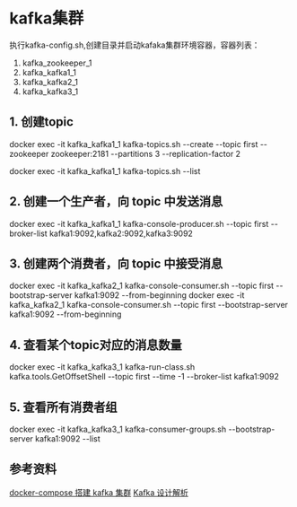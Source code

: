 # kafka集群

执行kafka-config.sh,创建目录并启动kafaka集群环境容器，容器列表：

1. kafka_zookeeper_1
2. kafka_kafka1_1
3. kafka_kafka2_1
4. kafka_kafka3_1

## 1. 创建topic

docker exec -it kafka_kafka1_1 kafka-topics.sh --create --topic first --zookeeper zookeeper:2181 --partitions 3 --replication-factor 2

docker exec -it kafka_kafka1_1 kafka-topics.sh --list

## 2. 创建一个生产者，向 topic 中发送消息

docker exec -it kafka_kafka1_1 kafka-console-producer.sh --topic first --broker-list kafka1:9092,kafka2:9092,kafka3:9092

## 3. 创建两个消费者，向 topic 中接受消息

docker exec -it kafka_kafka2_1 kafka-console-consumer.sh --topic first --bootstrap-server kafka1:9092 --from-beginning
docker exec -it kafka_kafka2_1 kafka-console-consumer.sh --topic first --bootstrap-server kafka1:9092 --from-beginning

## 4. 查看某个topic对应的消息数量

docker exec -it kafka_kafka3_1 kafka-run-class.sh  kafka.tools.GetOffsetShell --topic first --time -1 --broker-list kafka1:9092

## 5. 查看所有消费者组

docker exec -it kafka_kafka3_1 kafka-consumer-groups.sh --bootstrap-server kafka1:9092 --list

## 参考资料

[docker-compose 搭建 kafka 集群](https://www.cnblogs.com/xuwenjin/p/14917360.html)
[Kafka 设计解析](https://www.infoq.cn/news/kafka-analysis-part-1)